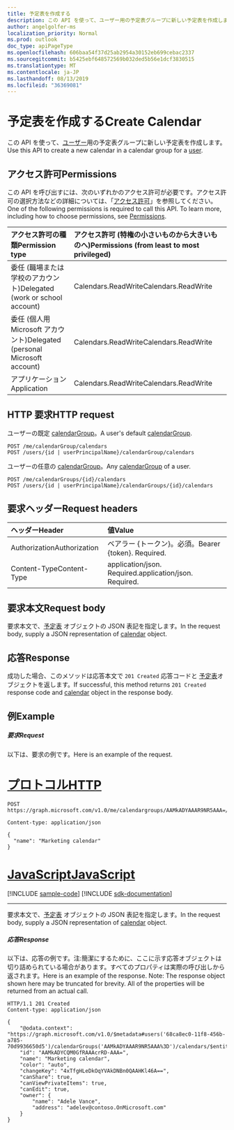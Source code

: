 ```yaml
---
title: 予定表を作成する
description: この API を使って、ユーザー用の予定表グループに新しい予定表を作成します。
author: angelgolfer-ms
localization_priority: Normal
ms.prod: outlook
doc_type: apiPageType
ms.openlocfilehash: 606baa54f37d25ab2954a30152eb699cebac2337
ms.sourcegitcommit: b5425ebf648572569b032ded5b56e1dcf3830515
ms.translationtype: MT
ms.contentlocale: ja-JP
ms.lasthandoff: 08/13/2019
ms.locfileid: "36369081"
---
```

# <a name="create-calendar"></a><span data-ttu-id="fdf4a-103">予定表を作成する</span><span class="sxs-lookup"><span data-stu-id="fdf4a-103">Create Calendar</span></span>

<span data-ttu-id="fdf4a-104">この API を使って、[ユーザー](../resources/user.md)用の予定表グループに新しい予定表を作成します。</span><span class="sxs-lookup"><span data-stu-id="fdf4a-104">Use this API to create a new calendar in a calendar group for a [user](../resources/user.md).</span></span>

## <a name="permissions"></a><span data-ttu-id="fdf4a-105">アクセス許可</span><span class="sxs-lookup"><span data-stu-id="fdf4a-105">Permissions</span></span>

<span data-ttu-id="fdf4a-p101">この API を呼び出すには、次のいずれかのアクセス許可が必要です。アクセス許可の選択方法などの詳細については、「[アクセス許可](/graph/permissions-reference)」を参照してください。</span><span class="sxs-lookup"><span data-stu-id="fdf4a-p101">One of the following permissions is required to call this API. To learn more, including how to choose permissions, see [Permissions](/graph/permissions-reference).</span></span>

| <span data-ttu-id="fdf4a-108">アクセス許可の種類</span><span class="sxs-lookup"><span data-stu-id="fdf4a-108">Permission type</span></span>                        | <span data-ttu-id="fdf4a-109">アクセス許可 (特権の小さいものから大きいものへ)</span><span class="sxs-lookup"><span data-stu-id="fdf4a-109">Permissions (from least to most privileged)</span></span> |
| :------------------------------------- | :------------------------------------------ |
| <span data-ttu-id="fdf4a-110">委任 (職場または学校のアカウント)</span><span class="sxs-lookup"><span data-stu-id="fdf4a-110">Delegated (work or school account)</span></span>     | <span data-ttu-id="fdf4a-111">Calendars.ReadWrite</span><span class="sxs-lookup"><span data-stu-id="fdf4a-111">Calendars.ReadWrite</span></span>                         |
| <span data-ttu-id="fdf4a-112">委任 (個人用 Microsoft アカウント)</span><span class="sxs-lookup"><span data-stu-id="fdf4a-112">Delegated (personal Microsoft account)</span></span> | <span data-ttu-id="fdf4a-113">Calendars.ReadWrite</span><span class="sxs-lookup"><span data-stu-id="fdf4a-113">Calendars.ReadWrite</span></span>                         |
| <span data-ttu-id="fdf4a-114">アプリケーション</span><span class="sxs-lookup"><span data-stu-id="fdf4a-114">Application</span></span>                            | <span data-ttu-id="fdf4a-115">Calendars.ReadWrite</span><span class="sxs-lookup"><span data-stu-id="fdf4a-115">Calendars.ReadWrite</span></span>                         |

## <a name="http-request"></a><span data-ttu-id="fdf4a-116">HTTP 要求</span><span class="sxs-lookup"><span data-stu-id="fdf4a-116">HTTP request</span></span>

<!-- { "blockType": "ignored" } -->

<span data-ttu-id="fdf4a-117">ユーザーの既定 [calendarGroup](../resources/calendargroup.md)。</span><span class="sxs-lookup"><span data-stu-id="fdf4a-117">A user's default [calendarGroup](../resources/calendargroup.md).</span></span>

```http
POST /me/calendarGroup/calendars
POST /users/{id | userPrincipalName}/calendarGroup/calendars
```

<span data-ttu-id="fdf4a-118">ユーザーの任意の [calendarGroup](../resources/calendargroup.md)。</span><span class="sxs-lookup"><span data-stu-id="fdf4a-118">Any [calendarGroup](../resources/calendargroup.md) of a user.</span></span>

```http
POST /me/calendarGroups/{id}/calendars
POST /users/{id | userPrincipalName}/calendarGroups/{id}/calendars
```

## <a name="request-headers"></a><span data-ttu-id="fdf4a-119">要求ヘッダー</span><span class="sxs-lookup"><span data-stu-id="fdf4a-119">Request headers</span></span>

| <span data-ttu-id="fdf4a-120">ヘッダー</span><span class="sxs-lookup"><span data-stu-id="fdf4a-120">Header</span></span>        | <span data-ttu-id="fdf4a-121">値</span><span class="sxs-lookup"><span data-stu-id="fdf4a-121">Value</span></span>                       |
| :------------ | :-------------------------- |
| <span data-ttu-id="fdf4a-122">Authorization</span><span class="sxs-lookup"><span data-stu-id="fdf4a-122">Authorization</span></span> | <span data-ttu-id="fdf4a-p102">ベアラー {トークン}。必須。</span><span class="sxs-lookup"><span data-stu-id="fdf4a-p102">Bearer {token}. Required.</span></span>   |
| <span data-ttu-id="fdf4a-125">Content-Type</span><span class="sxs-lookup"><span data-stu-id="fdf4a-125">Content-Type</span></span>  | <span data-ttu-id="fdf4a-p103">application/json. Required.</span><span class="sxs-lookup"><span data-stu-id="fdf4a-p103">application/json. Required.</span></span> |

## <a name="request-body"></a><span data-ttu-id="fdf4a-128">要求本文</span><span class="sxs-lookup"><span data-stu-id="fdf4a-128">Request body</span></span>

<span data-ttu-id="fdf4a-129">要求本文で、[予定表](../resources/calendar.md) オブジェクトの JSON 表記を指定します。</span><span class="sxs-lookup"><span data-stu-id="fdf4a-129">In the request body, supply a JSON representation of [calendar](../resources/calendar.md) object.</span></span>

## <a name="response"></a><span data-ttu-id="fdf4a-130">応答</span><span class="sxs-lookup"><span data-stu-id="fdf4a-130">Response</span></span>

<span data-ttu-id="fdf4a-131">成功した場合、このメソッドは応答本文で `201 Created` 応答コードと [予定表](../resources/calendar.md)オブジェクトを返します。</span><span class="sxs-lookup"><span data-stu-id="fdf4a-131">If successful, this method returns `201 Created` response code and [calendar](../resources/calendar.md) object in the response body.</span></span>

## <a name="example"></a><span data-ttu-id="fdf4a-132">例</span><span class="sxs-lookup"><span data-stu-id="fdf4a-132">Example</span></span>

##### <a name="request"></a><span data-ttu-id="fdf4a-133">要求</span><span class="sxs-lookup"><span data-stu-id="fdf4a-133">Request</span></span>

<span data-ttu-id="fdf4a-134">以下は、要求の例です。</span><span class="sxs-lookup"><span data-stu-id="fdf4a-134">Here is an example of the request.</span></span>


# <a name="httptabhttp"></a>[<span data-ttu-id="fdf4a-135">プロトコル</span><span class="sxs-lookup"><span data-stu-id="fdf4a-135">HTTP</span></span>](#tab/http)
<!-- {
  "blockType": "request",
  "sampleKeys": ["AAMkADYAAAR9NR5AAA="],
  "name": "create_calendar_from_calendargroup"
}-->

```http
POST https://graph.microsoft.com/v1.0/me/calendargroups/AAMkADYAAAR9NR5AAA=/calendars

Content-type: application/json

{
  "name": "Marketing calendar"
}
```
# <a name="javascripttabjavascript"></a>[<span data-ttu-id="fdf4a-136">JavaScript</span><span class="sxs-lookup"><span data-stu-id="fdf4a-136">JavaScript</span></span>](#tab/javascript)
[!INCLUDE [sample-code](../includes/snippets/javascript/create-calendar-from-calendargroup-javascript-snippets.md)]
[!INCLUDE [sdk-documentation](../includes/snippets/snippets-sdk-documentation-link.md)]

---


<span data-ttu-id="fdf4a-137">要求本文で、[予定表](../resources/calendar.md) オブジェクトの JSON 表記を指定します。</span><span class="sxs-lookup"><span data-stu-id="fdf4a-137">In the request body, supply a JSON representation of [calendar](../resources/calendar.md) object.</span></span>

##### <a name="response"></a><span data-ttu-id="fdf4a-138">応答</span><span class="sxs-lookup"><span data-stu-id="fdf4a-138">Response</span></span>

<span data-ttu-id="fdf4a-p104">以下は、応答の例です。注:簡潔にするために、ここに示す応答オブジェクトは切り詰められている場合があります。すべてのプロパティは実際の呼び出しから返されます。</span><span class="sxs-lookup"><span data-stu-id="fdf4a-p104">Here is an example of the response. Note: The response object shown here may be truncated for brevity. All of the properties will be returned from an actual call.</span></span>

<!-- {
  "blockType": "response",
  "truncated": true,
  "@odata.type": "microsoft.graph.calendar"
} -->

```http
HTTP/1.1 201 Created
Content-type: application/json

{
    "@odata.context": "https://graph.microsoft.com/v1.0/$metadata#users('68ca8ec0-11f8-456b-a785-70d9936650d5')/calendarGroups('AAMkADYAAAR9NR5AAA%3D')/calendars/$entity",
    "id": "AAMkADYCQM0GfRAAAcrRD-AAA=",
    "name": "Marketing calendar",
    "color": "auto",
    "changeKey": "4xTfgHLeDkOqYVAkDNBn0QAAHKl46A==",
    "canShare": true,
    "canViewPrivateItems": true,
    "canEdit": true,
    "owner": {
        "name": "Adele Vance",
        "address": "adelev@contoso.OnMicrosoft.com"
    }
}
```

<!-- uuid: 8fcb5dbc-d5aa-4681-8e31-b001d5168d79
2015-10-25 14:57:30 UTC -->

<!-- {
  "type": "#page.annotation",
  "description": "Create Calendar",
  "keywords": "",
  "section": "documentation",
  "tocPath": "",
  "suppressions": [
  ]
}-->
